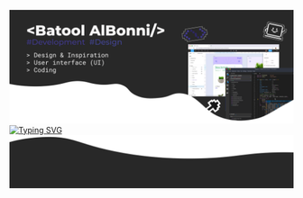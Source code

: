 ![alt text](img/Header.png)
[![Typing SVG](https://readme-typing-svg.herokuapp.com?font=Cascadia+Mono+SemiBold&weight=600&pause=1000&color=000000&center=true&random=false&width=435&lines=%3C%2FHello%2C+World!+%F0%9F%92%BB%3E)](https://git.io/typing-svg)
![alt text](img/img.png)
<!---
- 👋 Hi, I’m @batool5b
- 👀 I’m interested in ...
- 🌱 I’m currently learning ...
- 💞️ I’m looking to collaborate on ...
- 📫 How to reach me ...
- 😄 Pronouns: ...
- ⚡ Fun fact: ...
--->
<!---
batool5b/batool5b is a ✨ special ✨ repository because its `README.md` (this file) appears on your GitHub profile.
You can click the Preview link to take a look at your changes.
--->
